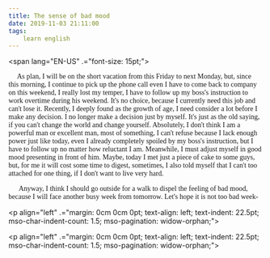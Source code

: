 ```yaml
---
title: The sense of bad mood
date: 2019-11-03 21:11:00
tags:
    learn english
---
```

<font face="Times New Roman" size="3">

</font><span lang="EN-US" .="font-size: 15pt;"><font face="Calibri"><p id="p_1"><span id="s_0">&#xA0;&#xA0;&#xA0;&#xA0; As plan, I will be on the short vacation from this Friday to next Monday, but, since this morning, I continue to pick up the phone call even I have to come back to company on this weekend, I really lost my temper, I have to follow up my boss&apos;s instruction to work overtime during his weekend.</span><span id="s_1"> It&apos;s no choice, because I currently need this job and can&apos;t lose it.</span><span id="s_2"> Recently, I deeply found as the growth of age, I need consider a lot before I make any decision.</span><span id="s_3"> I no longer make a decision just by myself.</span><span id="s_4"> It&apos;s just as the old saying, if you can&apos;t change the world and change yourself.</span><span id="s_5"> Absolutely, I don&apos;t think I am a powerful man or excellent man, most of something, I can&apos;t refuse because I lack enough power just like today, even I already completely spoiled by my boss&apos;s instruction, but I have to follow up no matter how reluctant I am.</span><span id="s_6"> Meanwhile, I must adjust myself in good mood presenting in front of him.</span><span id="s_7"> Maybe, today I met just a piece of cake to some guys, but, for me it will cost some time to digest, sometimes, I also told myself that I can&apos;t too attached for one thing, if I don&apos;t want to live very hard.</span></p><p id="p_2"><span id="s_8">&#xA0;&#xA0;&#xA0;&#xA0;&#xA0; Anyway, I think I should go outside for a walk to dispel the feeling of bad mood, because I will face another busy week from tomorrow. </span><span id="s_9">Let&apos;s hope it is not too bad week-</span></p></font><p align="left" .="margin: 0cm 0cm 0pt; text-align: left; text-indent: 22.5pt; mso-char-indent-count: 1.5; mso-pagination: widow-orphan;"><br></p></span><p align="left" .="margin: 0cm 0cm 0pt; text-align: left; text-indent: 22.5pt; mso-char-indent-count: 1.5; mso-pagination: widow-orphan;"><br></p><font face="Times New Roman" size="3">

</font>